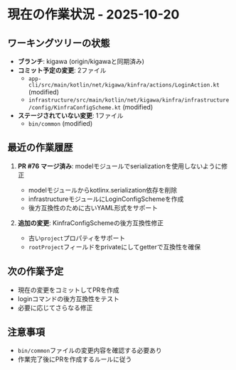 # 現在の作業状況 - 2025-10-20

## ワーキングツリーの状態
- **ブランチ**: kigawa (origin/kigawaと同期済み)
- **コミット予定の変更**: 2ファイル
  - `app-cli/src/main/kotlin/net/kigawa/kinfra/actions/LoginAction.kt` (modified)
  - `infrastructure/src/main/kotlin/net/kigawa/kinfra/infrastructure/config/KinfraConfigScheme.kt` (modified)
- **ステージされていない変更**: 1ファイル
  - `bin/common` (modified)

## 最近の作業履歴
1. **PR #76 マージ済み**: modelモジュールでserializationを使用しないように修正
   - modelモジュールからkotlinx.serialization依存を削除
   - infrastructureモジュールにLoginConfigSchemeを作成
   - 後方互換性のために古いYAML形式をサポート

2. **追加の変更**: KinfraConfigSchemeの後方互換性修正
   - 古い`project`プロパティをサポート
   - `rootProject`フィールドをprivateにしてgetterで互換性を確保

## 次の作業予定
- 現在の変更をコミットしてPRを作成
- loginコマンドの後方互換性をテスト
- 必要に応じてさらなる修正

## 注意事項
- `bin/common`ファイルの変更内容を確認する必要あり
- 作業完了後にPRを作成するルールに従う